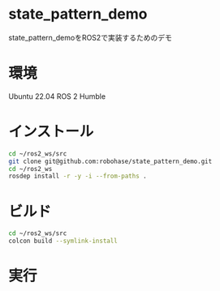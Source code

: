 # state_pattern_demo
state_pattern_demoをROS2で実装するためのデモ

# 環境
Ubuntu 22.04
ROS 2 Humble

# インストール
```bash
cd ~/ros2_ws/src
git clone git@github.com:robohase/state_pattern_demo.git
cd ~/ros2_ws
rosdep install -r -y -i --from-paths .
```

# ビルド
```bash
cd ~/ros2_ws/src
colcon build --symlink-install
```

# 実行
